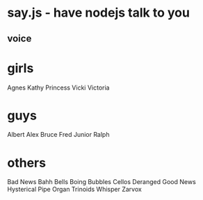 <h1>say.js - have nodejs talk to you</h1>
<h2>voice</h2>

# girls
Agnes
Kathy
Princess
Vicki
Victoria

# guys
Albert
Alex
Bruce
Fred
Junior
Ralph

# others
Bad News
Bahh
Bells
Boing
Bubbles
Cellos 
Deranged
Good News
Hysterical
Pipe Organ
Trinoids
Whisper
Zarvox